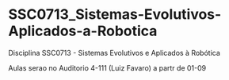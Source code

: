 # SSC0713_Sistemas-Evolutivos-Aplicados-a-Robotica
Disciplina SSC0713 - Sistemas Evolutivos e Aplicados à Robótica

Aulas serao no Auditorio 4-111 (Luiz Favaro) a partr de 01-09
